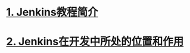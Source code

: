 # [1. Jenkins教程简介](https://www.bilibili.com/video/BV1bS4y1471A/?spm_id_from=333.337.search-card.all.click&vd_source=a7089a0e007e4167b4a61ef53acc6f7e)

# [2. Jenkins在开发中所处的位置和作用](https://www.bilibili.com/video/BV1bS4y1471A?p=2&vd_source=a7089a0e007e4167b4a61ef53acc6f7e)

